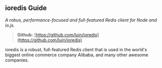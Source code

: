 ## ioredis Guide
*A robus, performance-focused and full-featured Redis client for Node and io.js.*

> **Github:** [https://github.com/luin/ioredis](https://github.com/luin/ioredis)

ioredis is a robust, full-featured Redis client that is used in the world's biggest online commerce company Alibaba, and many other awesome companies.

